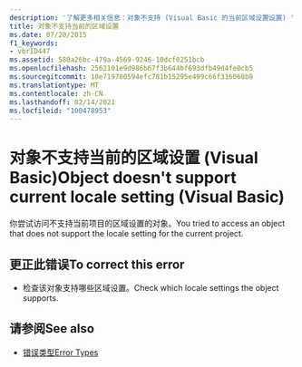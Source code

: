 ```yaml
---
description: '了解更多相关信息：对象不支持 (Visual Basic 的当前区域设置设置) '
title: 对象不支持当前的区域设置
ms.date: 07/20/2015
f1_keywords:
- vbrID447
ms.assetid: 580a26bc-479a-4569-9246-10dcf0251bcb
ms.openlocfilehash: 2562101e9d986b67f3b644bf693dfb49d4fe0cb5
ms.sourcegitcommit: 10e719780594efc781b15295e499c66f316068b8
ms.translationtype: MT
ms.contentlocale: zh-CN
ms.lasthandoff: 02/14/2021
ms.locfileid: "100478953"
---
```

# <a name="object-doesnt-support-current-locale-setting-visual-basic"></a><span data-ttu-id="96232-103">对象不支持当前的区域设置 (Visual Basic)</span><span class="sxs-lookup"><span data-stu-id="96232-103">Object doesn't support current locale setting (Visual Basic)</span></span>

<span data-ttu-id="96232-104">你尝试访问不支持当前项目的区域设置的对象。</span><span class="sxs-lookup"><span data-stu-id="96232-104">You tried to access an object that does not support the locale setting for the current project.</span></span>  
  
## <a name="to-correct-this-error"></a><span data-ttu-id="96232-105">更正此错误</span><span class="sxs-lookup"><span data-stu-id="96232-105">To correct this error</span></span>  
  
- <span data-ttu-id="96232-106">检查该对象支持哪些区域设置。</span><span class="sxs-lookup"><span data-stu-id="96232-106">Check which locale settings the object supports.</span></span>  
  
## <a name="see-also"></a><span data-ttu-id="96232-107">请参阅</span><span class="sxs-lookup"><span data-stu-id="96232-107">See also</span></span>

- [<span data-ttu-id="96232-108">错误类型</span><span class="sxs-lookup"><span data-stu-id="96232-108">Error Types</span></span>](../programming-guide/language-features/error-types.md)
